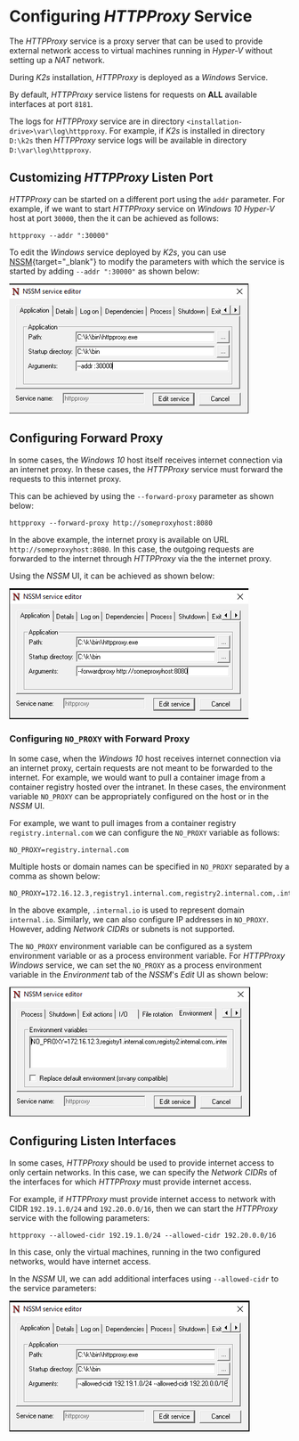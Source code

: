 <!--
SPDX-FileCopyrightText: © 2023 Siemens Healthcare GmbH

SPDX-License-Identifier: MIT
-->

# Configuring *HTTPProxy* Service
The *HTTPProxy* service is a proxy server that can be used to provide external network access to virtual machines running in *Hyper-V* without setting up a *NAT* network. 

During *K2s* installation, *HTTPProxy* is deployed as a *Windows* Service.

By default, *HTTPProxy* service listens for requests on **ALL** available interfaces at port `8181`.

The logs for *HTTPProxy* service are in directory `<installation-drive>\var\log\httpproxy`. For example, if *K2s* is installed in directory `D:\k2s` then *HTTPProxy* service logs will be available in directory `D:\var\log\httpproxy`.

## Customizing *HTTPProxy* Listen Port
*HTTPProxy* can be started on a different port using the `addr` parameter. For example, if we want to start *HTTPProxy* service on *Windows 10 Hyper-V* host at port `30000`, then the it can be achieved as follows:
```console
httpproxy --addr ":30000"
```
To edit the *Windows* service deployed by *K2s*, you can use [NSSM](https://nssm.cc/){target="_blank"} to modify the parameters with which the service is started by adding `--addr ":30000"` as shown below:

![Image](assets/httpproxy_addr_nssm.PNG)

## Configuring Forward Proxy
In some cases, the *Windows 10* host itself receives internet connection via an internet proxy. In these cases, the *HTTPProxy* service must forward the requests to this internet proxy.

This can be achieved by using the `--forward-proxy` parameter as shown below:
```console
httpproxy --forward-proxy http://someproxyhost:8080
```
In the above example, the internet proxy is available on URL `http://someproxyhost:8080`. In this case, the outgoing requests are forwarded to the internet through *HTTPProxy* via the the internet proxy.

Using the *NSSM* UI, it can be achieved as shown below:

![Image](assets/httpproxy_forwardproxy_nssm.PNG)

### Configuring `NO_PROXY` with Forward Proxy
In some case, when the *Windows 10* host receives internet connection via an internet proxy, certain requests are not meant to be forwarded to the internet. For example, we would want to pull a container image from a container registry hosted over the intranet. In these cases, the environment variable `NO_PROXY` can be appropriately configured on the host or in the *NSSM* UI.

For example, we want to pull images from a container registry `registry.internal.com` we can configure the `NO_PROXY` variable as follows:
```title=""
NO_PROXY=registry.internal.com
```
Multiple hosts or domain names can be specified in `NO_PROXY` separated by a comma as shown below:
```title=""
NO_PROXY=172.16.12.3,registry1.internal.com,registry2.internal.com,.internal.io
```
In the above example, `.internal.io` is used to represent domain `internal.io`.
Similarly, we can also configure IP addresses in `NO_PROXY`. However, adding *Network CIDRs* or subnets is not supported.

The `NO_PROXY` environment variable can be configured as a system environment variable or as a process environment variable. For *HTTPProxy* *Windows* service, we can set the `NO_PROXY` as a process environment variable in the *Environment* tab of the *NSSM*'s *Edit* UI as shown below:

![Image](assets/httpproxy_noproxy_nssm.PNG)

## Configuring Listen Interfaces
In some cases, *HTTPProxy* should be used to provide internet access to only certain networks. In this case, we can specify the *Network CIDRs* of the interfaces for which *HTTPProxy* must provide internet access.

For example, if *HTTPProxy* must provide internet access to network with CIDR `192.19.1.0/24` and `192.20.0.0/16`, then we can start the *HTTPProxy* service with the following parameters:
```title=""
httpproxy --allowed-cidr 192.19.1.0/24 --allowed-cidr 192.20.0.0/16
```
In this case, only the virtual machines, running in the two configured networks, would have internet access. 

In the *NSSM* UI, we can add additional interfaces using `--allowed-cidr` to the service parameters:

![Image](assets/httpproxy_allowedcidr_nssm.PNG)